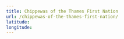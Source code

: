 ```yaml
---
title: Chippewas of the Thames First Nation
url: /chippewas-of-the-thames-first-nation/
latitude: 
longitude: 
---
```

